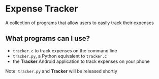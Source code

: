 # Expense Tracker

A collection of programs that allow users to easily track their expenses

## What programs can I use?

- `tracker.c` to track expenses on the command line
- `tracker.py`, a Python equivalent to `tracker.c`
- the **Tracker** Android application to track expenses on your phone

Note: `tracker.py` and **Tracker** will be released shortly
